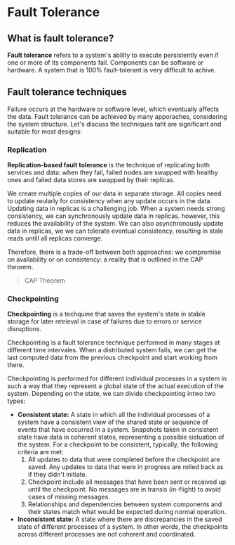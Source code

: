 # Fault Tolerance

## What is fault tolerance?

**Fault tolerance** refers to a system's ability to execute persistently even if one or more of its components fail. Components can be software or hardware. A system that is 100% fault-tolerant is very difficult to achive.

## Fault tolerance techniques

Failure occurs at the hardware or software level, which eventually affects the data. Fault tolerance can be achieved by many apporaches, considering the system structure. Let's discuss the techniques taht are significant and suitable for most designs:

### Replication

**Replication-based fault tolerance** is the technique of replicating both services and data: when they fail, failed nodes are swapped with healthy ones and failed data stores are swapped by their replicas. 

We create multiple copies of our data in separate storage. All copies need to update reularly for consistency when any update occurs in the data. Updating data in replicas is a challenging job. When a system needs strong consistency, we can synchronously update data in replicas. however, this reduces the availability of the system. We can also asynchronously update data in replicas, we we can tolerate eventual consistency, resulting in stale reads untill all replicas converge.

Therefore, there is a trade-off between both approaches: we compromise on availability or on consistency: a reality that is outlined in the CAP theorem.

> CAP Theorem

### Checkpointing

**Checkpointing** is a techquine that saves the system's state in stable storage for later retrieval in case of failures due to errors or service disruptions.

Checkpointing is a fault tolerance technique performed in many stages at different time intervales. When a distributed system fails, we can get the last computed data from the previous checkpoint and start working from there.

Checkpointing is performed for different individual processes in a system in such a way that they represent a global state of the actual execution of the system. Depending on the state, we can divide checkpointing intwo two types:

- **Consistent state:** A state in which all the individual processes of a system have a consistent view of the shared state or sequence of events that have occurred in a system. Snapshots taken in consistent state have data in coherent states, representing a possible sistuation of the system. For a checkpoint to be consistent, typically, the following criteria are met:
    1. All updates to data that were completed before the checkpoint are saved. Any updates to data that were in progress are rolled back as if they didn't initiate.
    2. Checkpoint include all messages that have been sent or received up until the checkpoint. No messages are in transis (in-flight) to avoid cases of missing messages.
    3. Relationships and dependencies between system components and their states match what would be expected during normal operation.
- **Inconsistent state:** A state where there are discrepancies in the saved state of different processes of a system. In other words, the checkpoints across different processes are not coherent and coordinated.